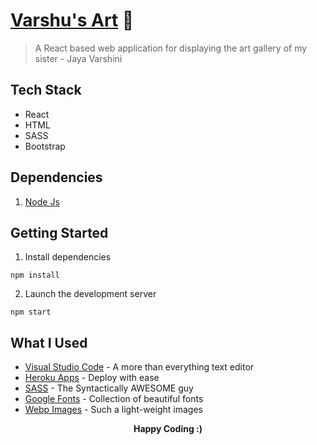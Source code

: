 # [Varshu's Art](https://jayavarshini.herokuapp.com/) :art:

> A React based web application for displaying the art gallery of my sister - Jaya Varshini 

## Tech Stack
- React 
- HTML
- SASS
- Bootstrap

## Dependencies
1. [Node Js](https://nodejs.org/en/download/)

## Getting Started
1. Install dependencies  
```
npm install
```
2. Launch the development server  
```
npm start
```
## What I Used
* [Visual Studio Code](https://code.visualstudio.com/) - A more than everything text editor
* [Heroku Apps](https://www.heroku.com/home) - Deploy with ease
* [SASS](https://sass-lang.com/) - The Syntactically AWESOME guy
* [Google Fonts](https://fonts.google.com/) - Collection of beautiful fonts
* [Webp Images](https://developers.google.com/speed/webp/) - Such a light-weight images

 <p align='center'><b>Happy Coding :)</b></p>